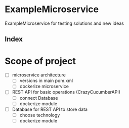 # ExampleMicroservice
ExampleMicroservice for testing solutions and new ideas

## Index


# Scope of project

- [ ] microservice architecture
    - [ ] versions in main pom.xml
    - [ ] dockerize microservice 
- [ ] REST API for basic operations (CrazyCucumberAPI)
    - [ ] connect Database
    - [ ] dockerize module
- [ ] Database for REST API to store data
    - [ ] choose technology
    - [ ] dockerize module
